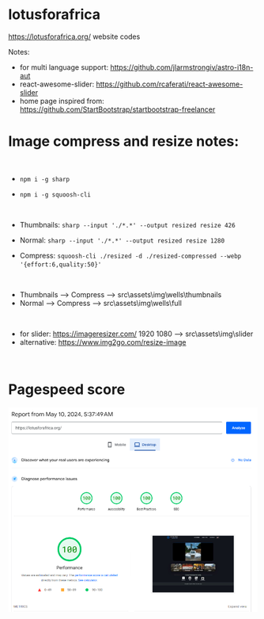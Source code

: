 # lotusforafrica

https://lotusforafrica.org/ website codes

Notes:

- for multi language support: https://github.com/jlarmstrongiv/astro-i18n-aut
- react-awesome-slider: https://github.com/rcaferati/react-awesome-slider
- home page inspired from: https://github.com/StartBootstrap/startbootstrap-freelancer

# Image compress and resize notes:

<br>

- `npm i -g sharp`

- `npm i -g squoosh-cli`

<br>

- Thumbnails: `sharp --input './*.*' --output resized resize 426`

- Normal: `sharp --input './*.*' --output resized resize 1280`

- Compress: `squoosh-cli ./resized -d ./resized-compressed --webp '{effort:6,quality:50}'`

<br>

- Thumbnails --> Compress --> src\assets\img\wells\thumbnails
- Normal --> Compress --> src\assets\img\wells\full

<br>

- for slider: https://imageresizer.com/ 1920 1080 --> src\assets\img\slider
- alternative: https://www.img2go.com/resize-image

<br>

# Pagespeed score
![pagespeed-score](./src/assets/img/pagespeed-score.png)